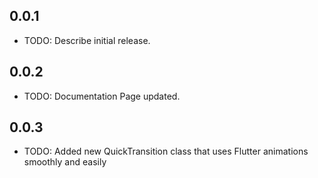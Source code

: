 ## 0.0.1

* TODO: Describe initial release.


## 0.0.2

* TODO: Documentation Page updated.


## 0.0.3

* TODO: Added  new QuickTransition class that uses Flutter animations smoothly and easily